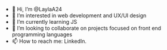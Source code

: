 - 👋 Hi, I’m @LaylaA24
- 👀 I’m interested in web development and UX/UI design
- 🌱 I’m currently learning JS
- 💞️ I’m looking to collaborate on projects focused on front end programming languages
- 📫 How to reach me: LinkedIn.

<!---
LaylaA24/LaylaA24 is a ✨ special ✨ repository because its `README.md` (this file) appears on your GitHub profile.
You can click the Preview link to take a look at your changes.
--->
